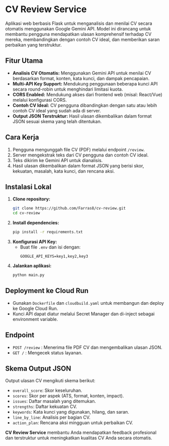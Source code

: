 # CV Review Service

Aplikasi web berbasis Flask untuk menganalisis dan menilai CV secara otomatis menggunakan Google Gemini API. Model ini dirancang untuk membantu pengguna mendapatkan ulasan komprehensif terhadap CV mereka, membandingkan dengan contoh CV ideal, dan memberikan saran perbaikan yang terstruktur.

## Fitur Utama
- **Analisis CV Otomatis:** Menggunakan Gemini API untuk menilai CV berdasarkan format, konten, kata kunci, dan dampak pencapaian.
- **Multi-API Key Support:** Mendukung penggunaan beberapa kunci API secara round-robin untuk menghindari limitasi kuota.
- **CORS Enabled:** Mendukung akses dari frontend web (misal: React/Vue) melalui konfigurasi CORS.
- **Contoh CV Ideal:** CV pengguna dibandingkan dengan satu atau lebih contoh CV ideal yang sudah ada di server.
- **Output JSON Terstruktur:** Hasil ulasan dikembalikan dalam format JSON sesuai skema yang telah ditentukan.

## Cara Kerja
1. Pengguna mengunggah file CV (PDF) melalui endpoint `/review`.
2. Server mengekstrak teks dari CV pengguna dan contoh CV ideal.
3. Teks dikirim ke Gemini API untuk dianalisis.
4. Hasil ulasan dikembalikan dalam format JSON yang berisi skor, kekuatan, masalah, kata kunci, dan rencana aksi.

## Instalasi Lokal
1. **Clone repository:**
   ```bash
   git clone https://github.com/Farras8/cv-review.git
   cd cv-review
   ```
2. **Install dependencies:**
   ```bash
   pip install -r requirements.txt
   ```
3. **Konfigurasi API Key:**
   - Buat file `.env` dan isi dengan:
     ```env
     GOOGLE_API_KEYS=key1,key2,key3
     ```
4. **Jalankan aplikasi:**
   ```bash
   python main.py
   ```

## Deployment ke Cloud Run
- Gunakan `Dockerfile` dan `cloudbuild.yaml` untuk membangun dan deploy ke Google Cloud Run.
- Kunci API dapat diatur melalui Secret Manager dan di-inject sebagai environment variable.

## Endpoint
- `POST /review` : Menerima file PDF CV dan mengembalikan ulasan JSON.
- `GET /` : Mengecek status layanan.

## Skema Output JSON
Output ulasan CV mengikuti skema berikut:
- `overall_score`: Skor keseluruhan.
- `scores`: Skor per aspek (ATS, format, konten, impact).
- `issues`: Daftar masalah yang ditemukan.
- `strengths`: Daftar kekuatan CV.
- `keywords`: Kata kunci yang digunakan, hilang, dan saran.
- `line_by_line`: Analisis per bagian CV.
- `action_plan`: Rencana aksi mingguan untuk perbaikan CV.


**CV Review Service** membantu Anda mendapatkan feedback profesional dan terstruktur untuk meningkatkan kualitas CV Anda secara otomatis.
